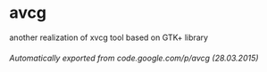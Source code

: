 # avcg
another realization of xvcg tool based on GTK+ library

###### Automatically exported from code.google.com/p/avcg (28.03.2015)
